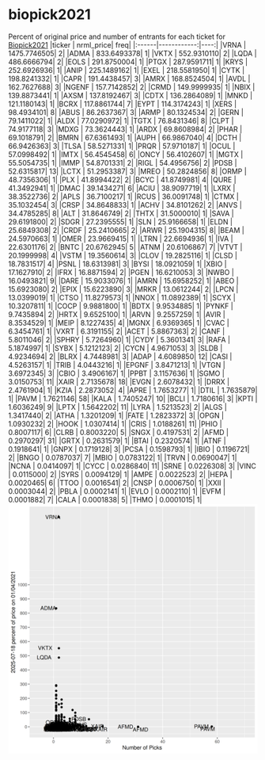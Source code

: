 # biopick2021
Percent of original price and number of entrants for each ticket for [Biopick2021](https://twitter.com/hashtag/Biopick2021)
|ticker |   nrml_price| freq|
|:------|------------:|----:|
|VRNA   | 1475.7746505|    2|
|ADMA   |  833.6493378|    1|
|VKTX   |  552.9310110|    2|
|LQDA   |  486.6666794|    2|
|EOLS   |  291.8750004|    1|
|PTGX   |  287.9591711|    1|
|KRYS   |  252.6926936|    1|
|ANIP   |  225.1489162|    1|
|EXEL   |  218.5581950|    1|
|CYTK   |  198.8241332|    1|
|CAPR   |  191.4438457|    3|
|AMRX   |  168.8524504|    1|
|AVDL   |  162.7627688|    3|
|NGENF  |  157.7142852|    2|
|CRMD   |  149.9999935|    1|
|NBIX   |  139.8873441|    1|
|AXSM   |  137.8192467|    3|
|CDTX   |  136.2864089|    1|
|MNKD   |  121.1180143|    1|
|BCRX   |  117.8861744|    7|
|EYPT   |  114.3174243|    1|
|XERS   |   98.4934101|    8|
|ABUS   |   86.2637367|    3|
|ARMP   |   80.1324534|    2|
|GERN   |   79.1411022|    1|
|ALDX   |   77.0290972|    1|
|TGTX   |   76.8431346|    8|
|CLPT   |   74.9177118|    3|
|MDXG   |   73.3624443|    1|
|ARDX   |   69.8608984|    2|
|PHAR   |   69.1018791|    2|
|BMRN   |   67.6361493|    1|
|AUPH   |   66.9867040|    4|
|DCTH   |   66.9426363|    3|
|TLSA   |   58.5271331|    1|
|PRQR   |   57.9710187|    1|
|OCUL   |   57.0998492|    1|
|IMTX   |   56.4545458|    6|
|ONCY   |   56.4102607|    1|
|MGTX   |   55.5054735|    1|
|IMMP   |   54.8701331|    2|
|RIGL   |   54.4956756|    2|
|PDSB   |   52.6315817|   13|
|LCTX   |   51.2953387|    3|
|MREO   |   50.2824856|    8|
|ORMP   |   48.7356306|    1|
|PLX    |   41.8994422|    2|
|BCYC   |   41.8749981|    4|
|QURE   |   41.3492941|    1|
|DMAC   |   39.1434271|    6|
|ACIU   |   38.9097719|    1|
|LXRX   |   38.3522736|    2|
|APLS   |   36.7100217|    1|
|RCUS   |   36.0091748|    1|
|CTMX   |   35.1032454|    3|
|CRSP   |   34.8648833|    1|
|ACHV   |   34.8101262|    2|
|ANVS   |   34.4785285|    8|
|ALT    |   31.8646749|    2|
|THTX   |   31.5000010|    1|
|SAVA   |   29.6191800|    2|
|SDGR   |   27.2395555|    1|
|SLN    |   25.9166658|    1|
|ELDN   |   25.6849308|    2|
|CRDF   |   25.2410665|    2|
|ARWR   |   25.1904315|    8|
|BEAM   |   24.5970663|    1|
|OMER   |   23.9669415|    1|
|LTRN   |   22.6694936|    1|
|IVA    |   22.6301176|    2|
|BNTC   |   20.6762945|    5|
|ATNM   |   20.6106867|    7|
|VTVT   |   20.1999998|    4|
|VSTM   |   19.3560614|    3|
|CLOV   |   19.2825116|    1|
|CLSD   |   18.7831517|    4|
|PSNL   |   18.6313981|    3|
|BYSI   |   18.0921059|    1|
|XBIO   |   17.1627910|    2|
|IFRX   |   16.8871594|    2|
|PGEN   |   16.6210053|    3|
|NWBO   |   16.0493821|    9|
|DARE   |   15.9033076|    1|
|AMRN   |   15.6958252|    1|
|ABEO   |   15.6923080|    2|
|EPIX   |   15.6223890|    3|
|MRKR   |   13.0612244|    2|
|LPCN   |   13.0399019|    1|
|CTSO   |   11.8279573|    1|
|NNOX   |   11.0892389|    1|
|SCYX   |   10.3207811|    1|
|COCP   |    9.9881800|    1|
|BDTX   |    9.9534885|    1|
|PYNKF  |    9.7435894|    2|
|HRTX   |    9.6525100|    1|
|ARVN   |    9.2557259|    1|
|AVIR   |    8.3534529|    1|
|MEIP   |    8.1227435|    4|
|MGNX   |    6.9369365|    1|
|CVAC   |    6.3454761|    1|
|VXRT   |    6.3191155|    2|
|ACET   |    5.8867363|    2|
|CANF   |    5.8011046|    2|
|SPHRY  |    5.7264960|    1|
|CYDY   |    5.3601341|    3|
|RAFA   |    5.1874997|    1|
|SYBX   |    5.1212123|    2|
|CYCN   |    4.9671053|    3|
|SLDB   |    4.9234694|    2|
|BLRX   |    4.7448981|    3|
|ADAP   |    4.6089850|   12|
|CASI   |    4.5263157|    1|
|TRIB   |    4.0443216|    1|
|EPGNF  |    3.8471213|    1|
|VTGN   |    3.6972345|    3|
|CBIO   |    3.4906167|    1|
|PPBT   |    3.1157636|    1|
|SGMO   |    3.0150753|   11|
|XAIR   |    2.7135678|   18|
|EVGN   |    2.6078432|    1|
|DRRX   |    2.4761904|    1|
|KZIA   |    2.2873052|    4|
|APRE   |    1.7653277|    1|
|DTIL   |    1.7635879|    1|
|PAVM   |    1.7621146|   58|
|KALA   |    1.7405247|   10|
|BCLI   |    1.7180616|    3|
|KPTI   |    1.6036249|    9|
|LPTX   |    1.5642202|   11|
|LYRA   |    1.5213523|    2|
|ALGS   |    1.3417440|    2|
|ATHA   |    1.3201209|    1|
|FATE   |    1.2823372|    3|
|OPGN   |    1.0930232|    2|
|HOOK   |    1.0307414|    1|
|CRIS   |    1.0188261|   11|
|PHIO   |    0.8007117|    6|
|CLRB   |    0.8003220|    5|
|SNGX   |    0.4197531|    2|
|AFMD   |    0.2970297|   31|
|GRTX   |    0.2631579|    1|
|BTAI   |    0.2320574|    1|
|ATNF   |    0.1918641|    1|
|GNPX   |    0.1719128|    3|
|PCSA   |    0.1598793|    1|
|IBIO   |    0.1196721|    2|
|BNGO   |    0.0787037|    7|
|MBIO   |    0.0783122|    1|
|TRVN   |    0.0690047|    1|
|NCNA   |    0.0414097|    1|
|CYCC   |    0.0286840|   11|
|SRNE   |    0.0226308|    3|
|VINC   |    0.0115000|    2|
|SYRS   |    0.0094129|    1|
|AMPE   |    0.0022523|    2|
|HEPA   |    0.0020465|    6|
|TTOO   |    0.0016541|    2|
|CNSP   |    0.0006750|    1|
|XXII   |    0.0003044|    2|
|PBLA   |    0.0002141|    1|
|EVLO   |    0.0002110|    1|
|EVFM   |    0.0001882|    7|
|CALA   |    0.0001838|    5|
|THMO   |    0.0001015|    1|
![retvspicks](biopicks.png?raw=true)
